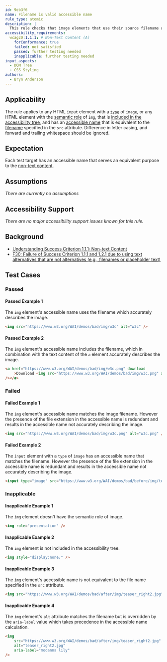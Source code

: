 ```yaml
---
id: 9eb3f6
name: Filename is valid accessible name
rule_type: atomic
description: |
  This rule checks that image elements that use their source filename as their accessible name do so without loss of information to the user.
accessibility_requirements:
  wcag20:1.1.1: # Non-Text Content (A)
    forConformance: true
    failed: not satisfied
    passed: further testing needed
    inapplicable: further testing needed
input_aspects:
  - DOM Tree
  - CSS Styling
authors:
  - Bryn Anderson
---
```


## Applicability

The rule applies to any HTML `input` element with a [`type`](https://html.spec.whatwg.org/#states-of-the-type-attribute) of `image`, or any HTML element with the [semantic role](#semantic-role) of `img`, that is [included in the accessibility tree](#included-in-the-accessibility-tree), and has an [accessible name](#accessible-name) that is equivalent to the [filename](#filename) specified in the `src` attribute. Difference in letter casing, and forward and trailing whitespace should be ignored.

## Expectation

Each test target has an accessible name that serves an equivalent purpose to the [non-text content](https://www.w3.org/TR/WCAG21/#dfn-non-text-content).

## Assumptions

_There are currently no assumptions_

## Accessibility Support

_There are no major accessibility support issues known for this rule._

## Background

- [Understanding Success Criterion 1.1.1: Non-text Content](https://www.w3.org/WAI/WCAG21/Understanding/non-text-content.html)
- [F30: Failure of Success Criterion 1.1.1 and 1.2.1 due to using text alternatives that are not alternatives (e.g., filenames or placeholder text)](https://www.w3.org/WAI/WCAG21/Techniques/failures/F30)

## Test Cases

### Passed

#### Passed Example 1

The `img` element's accessible name uses the filename which accurately describes the image.

```html
<img src="https://www.w3.org/WAI/demos/bad/img/w3c" alt="w3c" />
```

#### Passed Example 2

The `img` element's accessible name includes the filename, which in combination with the text content of the `a` element accurately describes the image.

```html
<a href="https://www.w3.org/WAI/demos/bad/img/w3c.png" download
	>Download <img src="https://www.w3.org/WAI/demos/bad/img/w3c.png" alt="w3c.png"
/></a>
```

### Failed

#### Failed Example 1

The `img` element's accessible name matches the image filename. However the presence of the file extension in the accessible name is redundant and results in the accessible name not accurately describing the image.

```html
<img src="https://www.w3.org/WAI/demos/bad/img/w3c.png" alt="w3c.png" />
```

#### Failed Example 2

The `input` element with a `type` of `image` has an accessible name that matches the filename. However the presence of the file extension in the accessible name is redundant and results in the accessible name not accurately describing the image.

```html
<input type="image" src="https://www.w3.org/WAI/demos/bad/before/img/top_weather.gif" alt="top_weather.gif" />
```

### Inapplicable

#### Inapplicable Example 1

The `img` element doesn't have the semantic role of image.

```html
<img role="presentation" />
```

#### Inapplicable Example 2

The `img` element is not included in the accessibility tree.

```html
<img style="display:none;" />
```

#### Inapplicable Example 3

The `img` element's accessible name is not equivalent to the file name specified in the `src` attribute.

```html
<img src="https://www.w3.org/WAI/demos/bad/after/img/teaser_right2.jpg" alt="modanna lily" />
```

#### Inapplicable Example 4

The `img` element's `alt` attribute matches the filename but is overridden by the `aria-label` value which takes precedence in the accessible name calculation.

```html
<img
	src="https://www.w3.org/WAI/demos/bad/after/img/teaser_right2.jpg"
	alt="teaser_right2.jpg"
	aria-label="modanna lily"
/>
```

